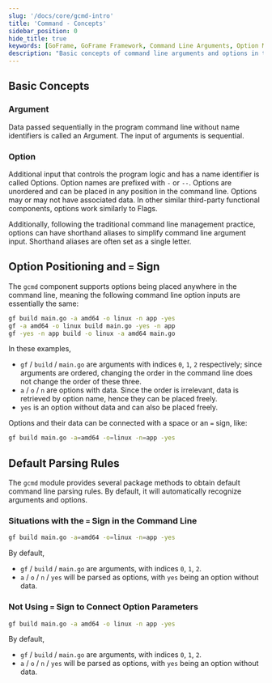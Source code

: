 ```yaml
---
slug: '/docs/core/gcmd-intro'
title: 'Command - Concepts'
sidebar_position: 0
hide_title: true
keywords: [GoFrame, GoFrame Framework, Command Line Arguments, Option Management, Arguments and Options, Command Line Parsing, gcmd Component, Command Line Optimization, Option Positioning, gf Command]
description: "Basic concepts of command line arguments and options in the GoFrame framework, discussing the definition and distinction of parameters and options and how they are represented in the command line. It explains in detail the parsing rules of options and parameters, including the use of the equal sign to connect options and data. Also provides implementation details and usage examples of the gcmd component in GoFrame to help users better manage command line inputs."
---
```


## Basic Concepts

### Argument

Data passed sequentially in the program command line without name identifiers is called an Argument. The input of arguments is sequential.

### Option

Additional input that controls the program logic and has a name identifier is called Options. Option names are prefixed with `-` or `--`. Options are unordered and can be placed in any position in the command line. Options may or may not have associated data. In other similar third-party functional components, options work similarly to Flags.

Additionally, following the traditional command line management practice, options can have shorthand aliases to simplify command line argument input. Shorthand aliases are often set as a single letter.

## Option Positioning and `=` Sign

The `gcmd` component supports options being placed anywhere in the command line, meaning the following command line option inputs are essentially the same:

```bash
gf build main.go -a amd64 -o linux -n app -yes
gf -a amd64 -o linux build main.go -yes -n app
gf -yes -n app build -o linux -a amd64 main.go
```

In these examples,

- `gf` / `build` / `main.go` are arguments with indices `0`, `1`, `2` respectively; since arguments are ordered, changing the order in the command line does not change the order of these three.
- `a` / `o` / `n` are options with data. Since the order is irrelevant, data is retrieved by option name, hence they can be placed freely.
- `yes` is an option without data and can also be placed freely.

Options and their data can be connected with a space or an `=` sign, like:

```bash
gf build main.go -a=amd64 -o=linux -n=app -yes
```

## Default Parsing Rules

The `gcmd` module provides several package methods to obtain default command line parsing rules. By default, it will automatically recognize arguments and options.

### Situations with the `=` Sign in the Command Line

```bash
gf build main.go -a=amd64 -o=linux -n=app -yes
```

By default,

- `gf` / `build` / `main.go` are arguments, with indices `0`, `1`, `2`.
- `a` / `o` / `n` / `yes` will be parsed as options, with `yes` being an option without data.

### Not Using `=` Sign to Connect Option Parameters

```bash
gf build main.go -a amd64 -o linux -n app -yes
```

By default,

- `gf` / `build` / `main.go` are arguments, with indices `0`, `1`, `2`.
- `a` / `o` / `n` / `yes` will be parsed as options, with `yes` being an option without data.